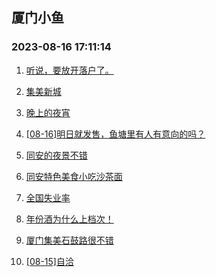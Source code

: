 ## 厦门小鱼 
### 2023-08-16 17:11:14

1. [听说，要放开落户了。](http://bbs.xmfish.com/read-htm-tid-18054658.html)

2. [集美新城](http://bbs.xmfish.com/read-htm-tid-18054682.html)

3. [晚上的夜宵](http://bbs.xmfish.com/read-htm-tid-18054649.html)

4. [[08-16]明日就发售，鱼塘里有人有意向的吗？](http://bbs.xmfish.com/read-htm-tid-18054866.html)

5. [同安的夜景不错](http://bbs.xmfish.com/read-htm-tid-18054657.html)

6. [同安特色美食小吃沙茶面](http://bbs.xmfish.com/read-htm-tid-18054741.html)

7. [全国失业率](http://bbs.xmfish.com/read-htm-tid-18054687.html)

8. [年份酒为什么上档次！](http://bbs.xmfish.com/read-htm-tid-18054710.html)

9. [厦门集美石鼓路很不错](http://bbs.xmfish.com/read-htm-tid-18054883.html)

10. [[08-15]自洽](http://bbs.xmfish.com/read-htm-tid-18054544.html)


